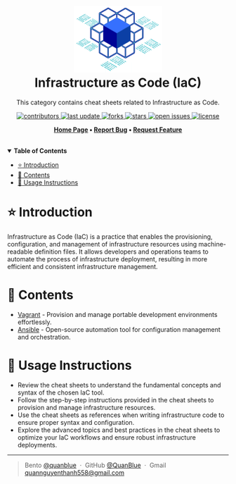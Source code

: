 <h1 align="center">
  <img src="./assets/IaC-logo.png" alt="icon" height="150"></img>
  <br>
  <b>Infrastructure as Code (IaC)</b>
</h1>

<p align="center"> This category contains cheat sheets related to Infrastructure as Code.</p>

<!-- Badges -->
<p align="center">
  <a href="https://github.com/quanblue/tech-cheatsheets/graphs/contributors">
    <img src="https://img.shields.io/github/contributors/quanblue/tech-cheatsheets" alt="contributors" />
  </a>
  <a href="">
    <img src="https://img.shields.io/github/last-commit/quanblue/tech-cheatsheets" alt="last update" />
  </a>
  <a href="https://github.com/quanblue/tech-cheatsheets/network/members">
    <img src="https://img.shields.io/github/forks/quanblue/tech-cheatsheets" alt="forks" />
  </a>
  <a href="https://github.com/quanblue/tech-cheatsheets/stargazers">
    <img src="https://img.shields.io/github/stars/quanblue/tech-cheatsheets" alt="stars" />
  </a>
  <a href="https://github.com/quanblue/tech-cheatsheets/issues/">
    <img src="https://img.shields.io/github/issues/quanblue/tech-cheatsheets" alt="open issues" />
  </a>
  <a href="https://github.com/quanblue/tech-cheatsheets/blob/master/LICENSE">
    <img src="https://img.shields.io/github/license/quanblue/tech-cheatsheets.svg" alt="license" />
  </a>
</p>

<p align="center">
  <b>
      <a href="https://github.com/quanblue/tech-cheatsheets">Home Page</a> •
      <a href="https://github.com/quanblue/tech-cheatsheets/issues/">Report Bug</a> •
      <a href="https://github.com/quanblue/tech-cheatsheets/issues/">Request Feature</a>
  </b>
</p>

<br/>

<details open>
<summary><b>Table of Contents</b></summary>

-  [:star: Introduction](#star-introduction)
-  [:open_book: Contents](#open_book-contents)
-  [:rainbow: Usage Instructions](#rainbow-usage-instructions)

# :star: Introduction

Infrastructure as Code (IaC) is a practice that enables the provisioning, configuration, and management of infrastructure resources using machine-readable definition files. It allows developers and operations teams to automate the process of infrastructure deployment, resulting in more efficient and consistent infrastructure management.

# :open_book: Contents

-  [Vagrant](<https://github.com/quanblue/tech-cheatsheets/tree/master/Infrastructure520as%20Code%20(IaC)/Vagrant>) - Provision and manage portable development environments effortlessly.
-  [Ansible](<https://github.com/quanblue/tech-cheatsheets/tree/master/Infrastructure520as%20Code%20(IaC)/Ansible>) - Open-source automation tool for configuration management and orchestration.

# :rainbow: Usage Instructions

-  Review the cheat sheets to understand the fundamental concepts and syntax of the chosen IaC tool.
-  Follow the step-by-step instructions provided in the cheat sheets to provision and manage infrastructure resources.
-  Use the cheat sheets as references when writing infrastructure code to ensure proper syntax and configuration.
-  Explore the advanced topics and best practices in the cheat sheets to optimize your IaC workflows and ensure robust infrastructure deployments.

---

> Bento [@quanblue](https://bento.me/quanblue) &nbsp;&middot;&nbsp;
> GitHub [@QuanBlue](https://github.com/QuanBlue) &nbsp;&middot;&nbsp; Gmail quannguyenthanh558@gmail.com
